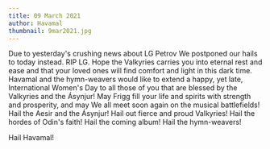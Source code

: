 ```yaml
---
title: 09 March 2021
author: Havamal
thumbnail: 9mar2021.jpg
---
```

Due to yesterday's crushing news about LG Petrov We postponed our hails to today instead. 
RIP LG. Hope the Valkyries carries you into eternal rest and ease and that your loved ones will find comfort and light in this dark time. 
Havamal and the hymn-weavers would like to extend a happy, yet late, International Women's Day to all those of you that are blessed by the Valkyries and the Ásynjur!
May Frigg fill your life and spirits with strength and prosperity, and may We all meet soon again on the musical battlefields! 
Hail the Aesir and the Ásynjur! Hail out fierce and proud Valkyries! Hail the hordes of Odin's faith! Hail the coming album! Hail the hymn-weavers! 

Hail Havamal!